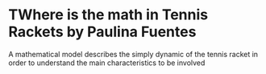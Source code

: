 # TWhere is the math in Tennis Rackets by Paulina Fuentes
A mathematical model describes the simply dynamic of the tennis racket in order to understand the main characteristics to be involved
